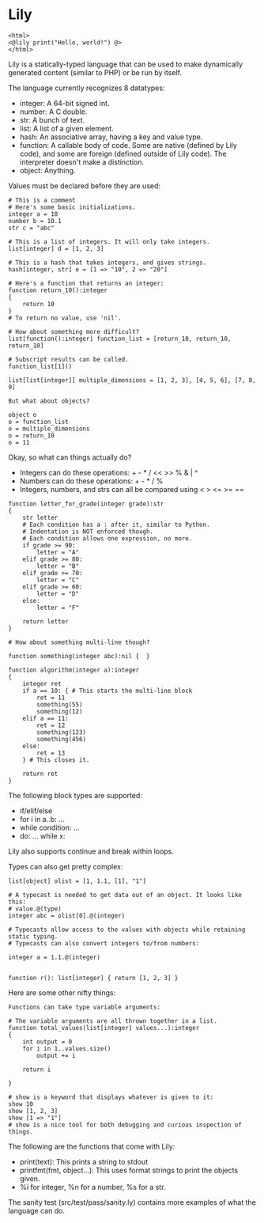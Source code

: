 Lily
=====

```
<html>
<@lily print("Hello, world!") @>
</html>
```

Lily is a statically-typed language that can be used to make dynamically generated content (similar to PHP) or be run by itself.

The language currently recognizes 8 datatypes:

* integer: A 64-bit signed int.
* number: A C double.
* str: A bunch of text.
* list: A list of a given element.
* hash: An associative array, having a key and value type.
* function: A callable body of code. Some are native (defined by Lily code), and some are foreign (defined outside of Lily code). The interpreter doesn't make a distinction.
* object: Anything.

Values must be declared before they are used:
```
# This is a comment
# Here's some basic initializations.
integer a = 10
number b = 10.1
str c = "abc"

# This is a list of integers. It will only take integers.
list[integer] d = [1, 2, 3]

# This is a hash that takes integers, and gives strings.
hash[integer, str] e = [1 => "10", 2 => "20"]

# Here's a function that returns an integer:
function return_10():integer
{
    return 10
}
# To return no value, use 'nil'.

# How about something more difficult?
list[function():integer] function_list = [return_10, return_10, return_10]

# Subscript results can be called.
function_list[1]()

list[list[integer]] multiple_dimensions = [1, 2, 3], [4, 5, 6], [7, 8, 9]

But what about objects?

object o
o = function_list
o = multiple_dimensions
o = return_10
o = 11
```

Okay, so what can things actually do?

* Integers can do these operations: + - * / << >> % & | ^
* Numbers can do these operations: + - * / %
* Integers, numbers, and strs can all be compared using < > <= >= ==

```
function letter_for_grade(integer grade):str
{
	str letter
	# Each condition has a : after it, similar to Python.
	# Indentation is NOT enforced though.
	# Each condition allows one expression, no more.
	if grade >= 90:
		letter = "A"
	elif grade >= 80:
		letter = "B"
	elif grade >= 70:
		letter = "C"
	elif grade >= 60:
		letter = "D"
	else:
		letter = "F"

	return letter
}

# How about something multi-line though?

function something(integer abc):nil {  }

function algorithm(integer a):integer
{
	integer ret
	if a == 10: { # This starts the multi-line block
		ret = 11
		something(55)
		something(12)
	elif a == 11:
		ret = 12
		something(123)
		something(456)
	else:
		ret = 13
	} # This closes it.

	return ret
}
```

The following block types are supported:
* if/elif/else
* for i in a..b: ...
* while condition: ...
* do: ... while x:

Lily also supports continue and break within loops.

Types can also get pretty complex:
```
list[object] olist = [1, 1.1, [1], "1"]

# A typecast is needed to get data out of an object. It looks like this:
# value.@(type)
integer abc = olist[0].@(integer)

# Typecasts allow access to the values with objects while retaining static typing.
# Typecasts can also convert integers to/from numbers:

integer a = 1.1.@(integer)


function r(): list[integer] { return [1, 2, 3] }
```

Here are some other nifty things:

```
Functions can take type variable arguments:

# The variable arguments are all thrown together in a list.
function total_values(list[integer] values...):integer
{
	int output = 0
	for i in 1..values.size()
		output += i

	return i

}

# show is a keyword that displays whatever is given to it:
show 10
show [1, 2, 3]
show [1 => "1"]
# show is a nice tool for both debugging and curious inspection of things.
```

The following are the functions that come with Lily:
* print(text): This prints a string to stdout
* printfmt(fmt, object...): This uses format strings to print the objects given.
* %i for integer, %n for a number, %s for a str.

The sanity test (src/test/pass/sanity.ly) contains more examples of what the language can do.
